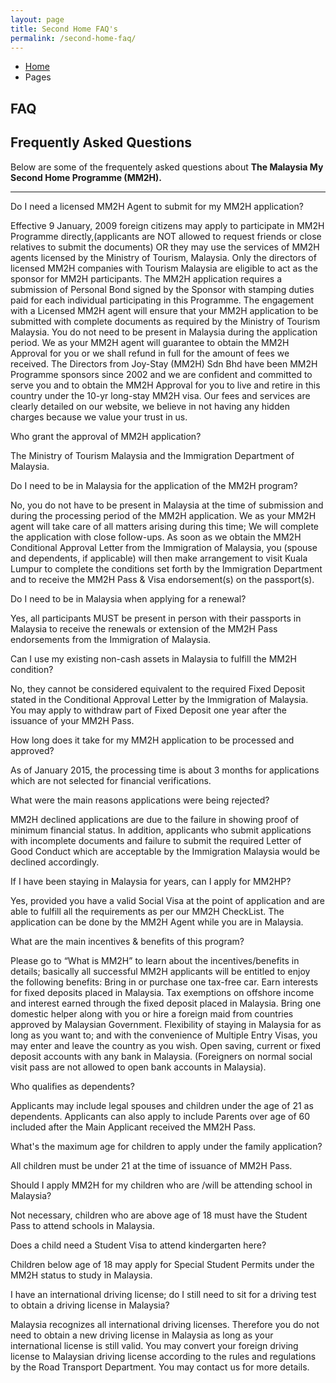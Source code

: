 ```yaml
---
layout: page
title: Second Home FAQ's
permalink: /second-home-faq/
---
```


<section class="page-header">
   <div class="container">
      <div class="row">
         <div class="col-md-12">
            <ul class="breadcrumb">
               <li><a href="#">Home</a></li>
               <li class="active">Pages</li>
            </ul>
         </div>
      </div>
      <div class="row">
         <div class="col-md-12">
            <h1>FAQ</h1>
         </div>
      </div>
   </div>
</section>
<div class="container">
   <h2>Frequently Asked <strong>Questions</strong></h2>
   <div class="row">
      <div class="col-md-12">
         <p class="lead">
            Below are some of the frequentely asked questions about <strong>The Malaysia My Second Home Programme (MM2H).</strong>
         </p>
      </div>
   </div>
   <hr>
   <div class="row">
      <div class="col-md-12">
         <div class="toggle toggle-primary" data-plugin-toggle>
            <section class="toggle active">
               <label>Do I need a licensed MM2H Agent to submit for my MM2H application?</label>
               <p>Effective 9 January, 2009 foreign citizens may apply to participate in MM2H Programme directly,(applicants are NOT allowed to request friends or close relatives to submit the documents) OR they may use the services of MM2H agents licensed by the Ministry of Tourism, Malaysia. Only the directors of licensed MM2H companies with Tourism Malaysia are eligible to act as the sponsor for MM2H participants.
                  The MM2H application requires a submission of Personal Bond signed by the Sponsor with stamping duties paid for each individual participating in this Programme. The engagement with a Licensed MM2H agent will ensure that your MM2H application to be submitted with complete documents as required by the Ministry of Tourism Malaysia. You do not need to be present in Malaysia during the application period. We as your MM2H agent will guarantee to obtain the MM2H Approval for you or we shall refund in full for the amount of fees we received.
                  The Directors from Joy-Stay (MM2H) Sdn Bhd have been MM2H Programme sponsors since 2002 and we are confident and committed to serve you and to obtain the MM2H Approval for you to live and retire in this country under the 10-yr long-stay MM2H visa.
                  Our fees and services are clearly detailed on our website, we believe in not having any hidden charges because we value your trust in us.
               </p>
            </section>
            <section class="toggle">
               <label>Who grant the approval of MM2H application?</label>
               <p>The Ministry of Tourism Malaysia and the Immigration Department of Malaysia.</p>
            </section>
            <section class="toggle">
               <label>Do I need to be in Malaysia for the application of the MM2H program?</label>
               <p>No, you do not have to be present in Malaysia at the time of submission and during the processing period of the MM2H application. We as your MM2H agent will take care of all matters arising during this time; We will complete the application with close follow-ups. As soon as we obtain the MM2H Conditional Approval Letter from the Immigration of Malaysia, you (spouse and dependents, if applicable) will then make arrangement to visit Kuala Lumpur to complete the conditions set forth by the Immigration Department and to receive the MM2H Pass & Visa endorsement(s) on the passport(s). </p>
            </section>
            <section class="toggle">
               <label>Do I need to be in Malaysia when applying for a renewal?</label>
               <p>Yes, all participants MUST be present in person with their passports in Malaysia to receive the renewals or extension of the MM2H Pass endorsements from the Immigration of Malaysia.</p>
            </section>
            <section class="toggle">
               <label>Can I use my existing non-cash assets in Malaysia to fulfill the MM2H condition?</label>
               <p>No, they cannot be considered equivalent to the required Fixed Deposit stated in the Conditional Approval Letter by the Immigration of Malaysia. You may apply to withdraw part of Fixed Deposit one year after the issuance of your MM2H Pass. </p>
            </section>
            <section class="toggle">
               <label>How long does it take for my MM2H application to be processed and approved?</label>
               <p>As of January 2015, the processing time is about 3 months for applications which are not selected for financial verifications.   </p>
            </section>
            <section class="toggle">
               <label>What were the main reasons applications were being rejected?</label>
               <p>MM2H declined applications are due to the failure in showing proof of minimum financial status. In addition, applicants who submit applications with incomplete documents and failure to submit the required Letter of Good Conduct which are acceptable by the Immigration Malaysia would be declined accordingly.</p>
            </section>
            <section class="toggle">
               <label>If I have been staying in Malaysia for years, can I apply for MM2HP?</label>
               <p>Yes, provided you have a valid Social Visa at the point of application and are able to fulfill all the requirements as per our MM2H CheckList. The application can be done by the MM2H Agent while you are in Malaysia.</p>
            </section>
            <section class="toggle">
               <label>What are the main incentives & benefits of this program?</label>
               <p>Please go to <a>“What is MM2H”</a> to learn about the incentives/benefits in details; basically all successful MM2H applicants will be entitled to enjoy the following benefits:
                  Bring in or purchase one tax-free car.
                  Earn interests for fixed deposits placed in Malaysia.
                  Tax exemptions on offshore income and interest earned through the fixed deposit placed in Malaysia.
                  Bring one domestic helper along with you or hire a foreign maid from countries approved by Malaysian Government.
                  Flexibility of staying in Malaysia for as long as you want to; and with the convenience of Multiple Entry Visas, you may enter and leave the country as you wish.
                  Open saving, current or fixed deposit accounts with any bank in Malaysia. (Foreigners on normal social visit pass are not allowed to open bank accounts in Malaysia).
               </p>
            </section>
            <section class="toggle">
               <label>Who qualifies as dependents? </label>
               <p>Applicants may include legal spouses and children under the age of 21 as dependents. Applicants can also apply to include Parents over age of 60 included after the Main Applicant received the MM2H Pass.</p>
            </section>
            <section class="toggle">
               <label>What's the maximum age for children to apply under the family application?</label>
               <p>All children must be under 21 at the time of issuance of MM2H Pass.</p>
            </section>
            <section class="toggle">
               <label>Should I apply MM2H for my children who are /will be attending school in Malaysia?</label>
               <p>Not necessary, children who are above age of 18 must have the Student Pass to attend schools in Malaysia. </p>
            </section>
            <section class="toggle">
               <label>Does a child need a Student Visa to attend kindergarten here?  </label>
               <p>Children below age of 18 may apply for Special Student Permits under the MM2H status to study in Malaysia.</p>
            </section>
            <section class="toggle">
               <label>I have an international driving license; do I still need to sit for a driving test to obtain a driving license in Malaysia? </label>
               <p>Malaysia recognizes all international driving licenses. Therefore you do not need to obtain a new driving license in Malaysia as long as your international license is still valid.
                  You may convert your foreign driving license to Malaysian driving license according to the rules and regulations by the Road Transport Department. You may contact us for more details.
               </p>
            </section>
         </div>
      </div>
   </div>
</div>